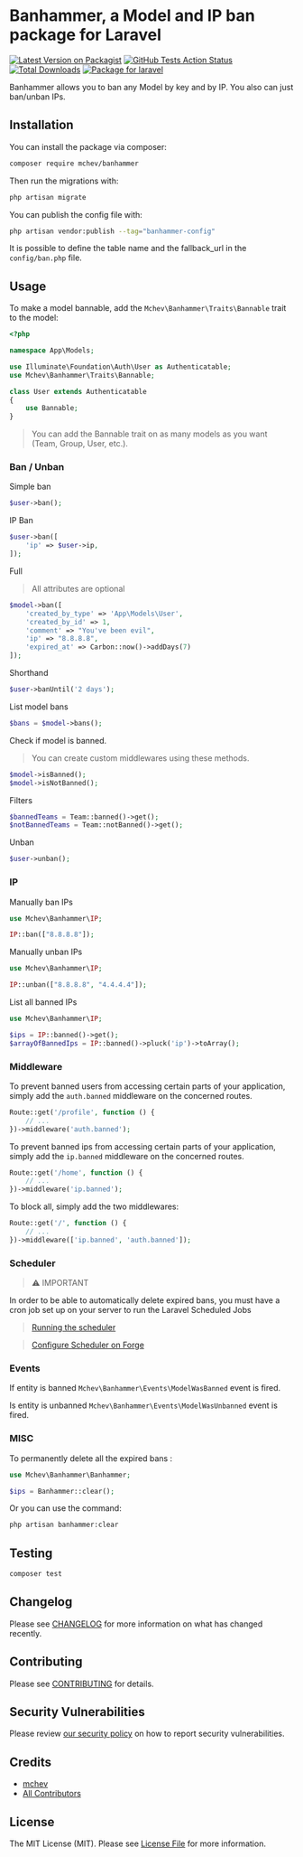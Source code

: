 # Banhammer, a Model and IP ban package for Laravel

[![Latest Version on Packagist](https://img.shields.io/packagist/v/mchev/banhammer.svg?style=flat-square)](https://packagist.org/packages/mchev/banhammer)
[![GitHub Tests Action Status](https://img.shields.io/github/actions/workflow/status/mchev/banhammer/run-tests.yml?branch=main&label=tests&style=flat-square)](https://github.com/mchev/banhammer/actions?query=workflow%3Arun-tests+branch%3Amain)
[![Total Downloads](https://img.shields.io/packagist/dt/mchev/banhammer.svg?style=flat-square)](https://packagist.org/packages/mchev/banhammer)
[![Package for laravel](https://img.shields.io/badge/Package%20for%20Laravel-grey.svg?style=flat-square&logo=laravel&logoColor=white)](https://packagist.org/packages/mchev/banhammer)

Banhammer allows you to ban any Model by key and by IP. You also can just ban/unban IPs.

## Installation

You can install the package via composer:

```bash
composer require mchev/banhammer
```

Then run the migrations with:

```bash
php artisan migrate
```

You can publish the config file with:

```bash
php artisan vendor:publish --tag="banhammer-config"
```

It is possible to define the table name and the fallback_url in the `config/ban.php` file.

## Usage

To make a model bannable, add the `Mchev\Banhammer\Traits\Bannable` trait to the model:
```php
<?php

namespace App\Models;

use Illuminate\Foundation\Auth\User as Authenticatable;
use Mchev\Banhammer\Traits\Bannable;

class User extends Authenticatable
{
    use Bannable;
}
```
> You can add the Bannable trait on as many models as you want (Team, Group, User, etc.).

### Ban / Unban

Simple ban
```php
$user->ban();
```

IP Ban
```php
$user->ban([
	'ip' => $user->ip,
]);
```

Full 
> All attributes are optional
```php
$model->ban([
	'created_by_type' => 'App\Models\User',
	'created_by_id' => 1,
	'comment' => "You've been evil",
	'ip' => "8.8.8.8",
	'expired_at' => Carbon::now()->addDays(7)
]);
```

Shorthand
```php
$user->banUntil('2 days');
```

List model bans
```php
$bans = $model->bans();
```

Check if model is banned. 
> You can create custom middlewares using these methods.
```php
$model->isBanned();
$model->isNotBanned();
```

Filters
```php
$bannedTeams = Team::banned()->get(); 
$notBannedTeams = Team::notBanned()->get();
```

Unban
```php
$user->unban();
```

### IP

Manually ban IPs
```php
use Mchev\Banhammer\IP;

IP::ban(["8.8.8.8"]);
```

Manually unban IPs
```php
use Mchev\Banhammer\IP;

IP::unban(["8.8.8.8", "4.4.4.4"]);
```

List all banned IPs
```php
use Mchev\Banhammer\IP;

$ips = IP::banned()->get();
$arrayOfBannedIps = IP::banned()->pluck('ip')->toArray();
```

### Middleware
To prevent banned users from accessing certain parts of your application, simply add the `auth.banned` middleware on the concerned routes.
```php
Route::get('/profile', function () {
    // ...
})->middleware('auth.banned');
```

To prevent banned ips from accessing certain parts of your application, simply add the `ip.banned` middleware on the concerned routes.
```php
Route::get('/home', function () {
    // ...
})->middleware('ip.banned');
```

To block all, simply add the two middlewares:
```php
Route::get('/', function () {
    // ...
})->middleware(['ip.banned', 'auth.banned']);
```

### Scheduler

> ⚠ IMPORTANT

In order to be able to automatically delete expired bans, you must have a cron job set up on your server to run the Laravel Scheduled Jobs

> [Running the scheduler](https://laravel.com/docs/9.x/scheduling#running-the-scheduler)

> [Configure Scheduler on Forge](https://forge.laravel.com/docs/1.0/resources/scheduler.html#laravel-scheduled-jobs)

### Events

If entity is banned `Mchev\Banhammer\Events\ModelWasBanned` event is fired.

Is entity is unbanned `Mchev\Banhammer\Events\ModelWasUnbanned` event is fired.

### MISC

To permanently delete all the expired bans :
```php
use Mchev\Banhammer\Banhammer;

$ips = Banhammer::clear();
```

Or you can use the command:
```bash
php artisan banhammer:clear
```

## Testing

```bash
composer test
```

## Changelog

Please see [CHANGELOG](CHANGELOG.md) for more information on what has changed recently.

## Contributing

Please see [CONTRIBUTING](CONTRIBUTING.md) for details.

## Security Vulnerabilities

Please review [our security policy](../../security/policy) on how to report security vulnerabilities.

## Credits

- [mchev](https://github.com/mchev)
- [All Contributors](../../contributors)

## License

The MIT License (MIT). Please see [License File](LICENSE.md) for more information.
